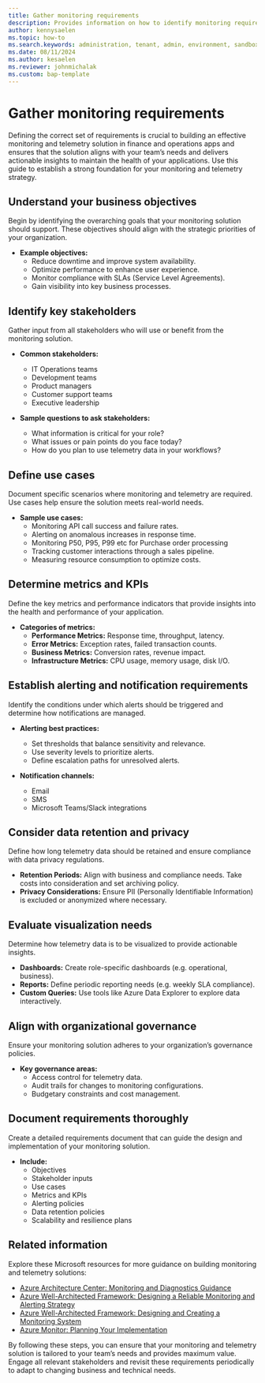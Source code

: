 ```yaml
---
title: Gather monitoring requirements
description: Provides information on how to identify monitoring requirements.  
author: kennysaelen
ms.topic: how-to
ms.search.keywords: administration, tenant, admin, environment, sandbox, telemetry
ms.date: 08/11/2024
ms.author: kesaelen
ms.reviewer: johnmichalak
ms.custom: bap-template
---
```


# Gather monitoring requirements

Defining the correct set of requirements is crucial to building an effective monitoring and telemetry solution in finance and operations apps and ensures that the solution aligns with your team’s needs and delivers actionable insights to maintain the health of your applications. Use this guide to establish a strong foundation for your monitoring and telemetry strategy.

## Understand your business objectives

Begin by identifying the overarching goals that your monitoring solution should support. These objectives should align with the strategic priorities of your organization.

- **Example objectives:**
  - Reduce downtime and improve system availability.
  - Optimize performance to enhance user experience.
  - Monitor compliance with SLAs (Service Level Agreements).
  - Gain visibility into key business processes.

## Identify key stakeholders

Gather input from all stakeholders who will use or benefit from the monitoring solution.

- **Common stakeholders:**
  - IT Operations teams
  - Development teams
  - Product managers
  - Customer support teams
  - Executive leadership

- **Sample questions to ask stakeholders:**
  - What information is critical for your role?
  - What issues or pain points do you face today?
  - How do you plan to use telemetry data in your workflows?

## Define use cases

Document specific scenarios where monitoring and telemetry are required. Use cases help ensure the solution meets real-world needs.

- **Sample use cases:**
  - Monitoring API call success and failure rates.
  - Alerting on anomalous increases in response time.
  - Monitoring P50, P95, P99 etc for Purchase order processing
  - Tracking customer interactions through a sales pipeline.
  - Measuring resource consumption to optimize costs.

## Determine metrics and KPIs

Define the key metrics and performance indicators that provide insights into the health and performance of your application.

- **Categories of metrics:**
  - **Performance Metrics:** Response time, throughput, latency.
  - **Error Metrics:** Exception rates, failed transaction counts.
  - **Business Metrics:** Conversion rates, revenue impact.
  - **Infrastructure Metrics:** CPU usage, memory usage, disk I/O.

## Establish alerting and notification requirements

Identify the conditions under which alerts should be triggered and determine how notifications are managed.

- **Alerting best practices:**
  - Set thresholds that balance sensitivity and relevance.
  - Use severity levels to prioritize alerts.
  - Define escalation paths for unresolved alerts.

- **Notification channels:**
  - Email
  - SMS
  - Microsoft Teams/Slack integrations

## Consider data retention and privacy

Define how long telemetry data should be retained and ensure compliance with data privacy regulations.

- **Retention Periods:** Align with business and compliance needs. Take costs into consideration and set archiving policy.
- **Privacy Considerations:** Ensure PII (Personally Identifiable Information) is excluded or anonymized where necessary.

## Evaluate visualization needs

Determine how telemetry data is to be visualized to provide actionable insights.

- **Dashboards:** Create role-specific dashboards (e.g. operational, business).
- **Reports:** Define periodic reporting needs (e.g. weekly SLA compliance).
- **Custom Queries:** Use tools like Azure Data Explorer to explore data interactively.

## Align with organizational governance

Ensure your monitoring solution adheres to your organization’s governance policies.

- **Key governance areas:**
  - Access control for telemetry data.
  - Audit trails for changes to monitoring configurations.
  - Budgetary constraints and cost management.

## Document requirements thoroughly

Create a detailed requirements document that can guide the design and implementation of your monitoring solution.

- **Include:**
  - Objectives
  - Stakeholder inputs
  - Use cases
  - Metrics and KPIs
  - Alerting policies
  - Data retention policies
  - Scalability and resilience plans

## Related information

Explore these Microsoft resources for more guidance on building monitoring and telemetry solutions:

- [Azure Architecture Center: Monitoring and Diagnostics Guidance](/azure/architecture/best-practices/monitoring)
- [Azure Well-Architected Framework: Designing a Reliable Monitoring and Alerting Strategy](/azure/well-architected/reliability/monitoring-alerting-strategy)
- [Azure Well-Architected Framework: Designing and Creating a Monitoring System](/azure/well-architected/operational-excellence/observability)
- [Azure Monitor: Planning Your Implementation](/azure/azure-monitor/best-practices-plan)

By following these steps, you can ensure that your monitoring and telemetry solution is tailored to your team’s needs and provides maximum value. Engage all relevant stakeholders and revisit these requirements periodically to adapt to changing business and technical needs.
